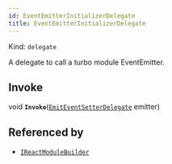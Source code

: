 ```yaml
---
id: EventEmitterInitializerDelegate
title: EventEmitterInitializerDelegate
---
```


Kind: `delegate`

A delegate to call a turbo module EventEmitter.

## Invoke
void **`Invoke`**([`EmitEventSetterDelegate`](EmitEventSetterDelegate) emitter)





## Referenced by
- [`IReactModuleBuilder`](IReactModuleBuilder)
